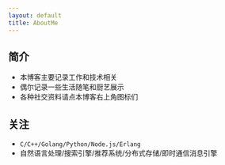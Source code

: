```yaml
---
layout: default
title: AboutMe
---
```


## 简介

+ 本博客主要记录工作和技术相关
+ 偶尔记录一些生活随笔和厨艺展示
+ 各种社交资料请点本博客右上角图标们

## 关注

+ `C/C++/Golang/Python/Node.js/Erlang`
+ 自然语言处理/搜索引擎/推荐系统/分布式存储/即时通信消息引擎
